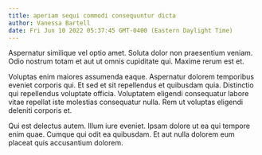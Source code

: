 ```yaml
---
title: aperiam sequi commodi consequuntur dicta
author: Vanessa Bartell
date: Fri Jun 10 2022 05:37:45 GMT-0400 (Eastern Daylight Time)
---
```

Aspernatur similique vel optio amet. Soluta dolor non praesentium veniam. Odio nostrum totam et aut ut omnis cupiditate qui. Maxime rerum est et.

 Voluptas enim maiores assumenda eaque. Aspernatur dolorem temporibus eveniet corporis qui. Et sed et sit repellendus et quibusdam quia. Distinctio qui repellendus voluptate officia. Voluptatem eligendi consequatur labore vitae repellat iste molestias consequatur nulla. Rem ut voluptas eligendi deleniti corporis et.

 Qui est delectus autem. Illum iure eveniet. Ipsam dolore ut ea qui tempore enim quae. Cumque qui odit ea quibusdam. Et aut nulla dolorem eum placeat quis accusantium dolorem.